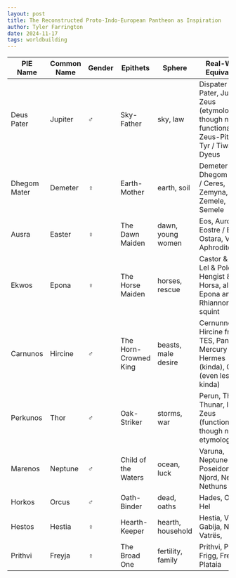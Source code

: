 ```yaml
---
layout: post
title: The Reconstructed Proto-Indo-European Pantheon as Inspiration
author: Tyler Farrington
date: 2024-11-17
tags: worldbuilding
---
```


| PIE Name     | Common Name | Gender | Epithets              | Sphere              | Real-World Equivalents                                                                                          |
|--------------|-------------|--------|-----------------------|---------------------|-----------------------------------------------------------------------------------------------------------------|
| Deus Pater   | Jupiter     | ♂️      | Sky-Father            | sky, law            | Dispater / Deus Pater, Jupiter, Zeus (etymologically, though not functionally), Zeus-Piter?, Tyr / Tiwaz, Dyeus |
| Dhegom Mater | Demeter     | ♀️      | Earth-Mother          | earth, soil         | Demeter / Dhegom Mater / Ceres, Zemyna, Gaia, Zemele, Semele                                                    |
| Ausra        | Easter      | ♀️      | The Dawn Maiden       | dawn, young women   | Eos, Aurora, Eostre / Easter / Ostara, Venus / Aphrodite                                                        |
| Ekwos        | Epona       | ♀️      | The Horse Maiden      | horses, rescue      | Castor & Pollux, Lel & Polel, Hengist & Horsa, also Epona and Rhiannon if you squint                            |
| Carnunos     | Hircine     | ♂️      | The Horn-Crowned King | beasts, male desire | Cernunnos, Hircine from TES, Pan, Mercury / Hermes (kinda), Odin (even less kinda)                              |
| Perkunos     | Thor        | ♂️      | Oak-Striker           | storms, war         | Perun, Thor, Thunar, Indra, Zeus (functionally, though not etymologically)                                      |
| Marenos      | Neptune     | ♂️      | Child of the Waters   | ocean, luck         | Varuna, Neptune / Poseidon, Njord, Nechtan, Nethuns                                                             |
| Horkos       | Orcus       | ♂️      | Oath-Binder           | dead, oaths         | Hades, Orcus, Hel                                                                                               |
| Hestos       | Hestia      | ♀️      | Hearth-Keeper         | hearth, household   | Hestia, Vesta, Gabija, Nëna e Vatrës,                                                                           |
| Prithvi      | Freyja      | ♀️      | The Broad One         | fertility, family   | Prithvi, Priya, Frigg, Freyja, Plataia                                                                          |